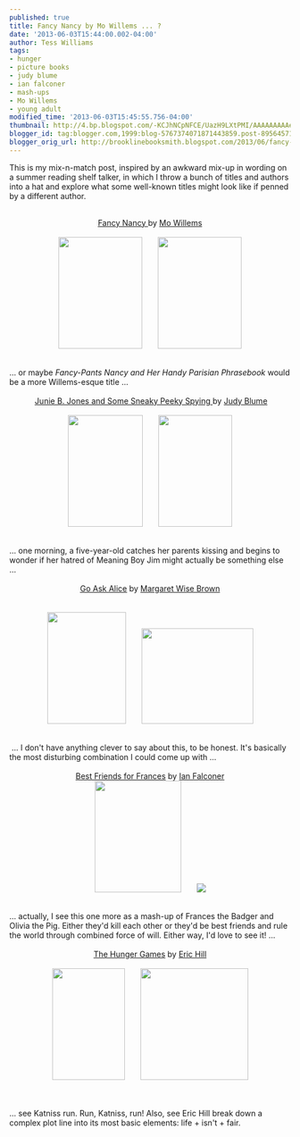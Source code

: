 ```yaml
---
published: true
title: Fancy Nancy by Mo Willems ... ?
date: '2013-06-03T15:44:00.002-04:00'
author: Tess Williams
tags:
- hunger
- picture books
- judy blume
- ian falconer
- mash-ups
- Mo Willems
- young adult
modified_time: '2013-06-03T15:45:55.756-04:00'
thumbnail: http://4.bp.blogspot.com/-KCJhNCpNFCE/UazH9LXtPMI/AAAAAAAAAe8/P1cYxlN5oCk/s72-c/fancy+nancy.JPG
blogger_id: tag:blogger.com,1999:blog-5767374071871443859.post-895645719304741132
blogger_orig_url: http://brooklinebooksmith.blogspot.com/2013/06/fancy-nancy-by-mo-willems.html
---
```


This is my mix-n-match post, inspired by an awkward mix-up in wording on a summer reading shelf talker, in which I throw a bunch of titles and authors into a hat and explore what some well-known titles might look like if penned by a different author.<br /><br /><div style="text-align: center;"><a href="http://www.brooklinebooksmith-shop.com/book/9780060542092"><u>Fancy Nancy</u>&nbsp;</a>by&nbsp;<a href="http://www.brooklinebooksmith-shop.com/book/9781423174912">Mo Willems</a></div><br /><div class="separator" style="clear: both; text-align: center;"><a href="http://4.bp.blogspot.com/-KCJhNCpNFCE/UazH9LXtPMI/AAAAAAAAAe8/P1cYxlN5oCk/s1600/fancy+nancy.JPG" imageanchor="1" style="margin-left: 1em; margin-right: 1em;"><img border="0" height="200" src="http://4.bp.blogspot.com/-KCJhNCpNFCE/UazH9LXtPMI/AAAAAAAAAe8/P1cYxlN5oCk/s1600/fancy+nancy.JPG" width="150" /></a><a href="http://4.bp.blogspot.com/-gFKmbKJFmdg/UazH8TeY1tI/AAAAAAAAAe0/RADL-kjPPEc/s1600/willems.JPG" imageanchor="1" style="margin-left: 1em; margin-right: 1em;"><img border="0" height="200" src="http://4.bp.blogspot.com/-gFKmbKJFmdg/UazH8TeY1tI/AAAAAAAAAe0/RADL-kjPPEc/s1600/willems.JPG" width="150" /></a></div><br /><div style="text-align: center;"><br /></div>... or maybe <i>Fancy-Pants</i>&nbsp;<i>Nancy and Her Handy Parisian Phrasebook</i>&nbsp;would be a more Willems-esque title ...<br /><br /><div style="text-align: center;">&nbsp;<u><a href="http://www.brooklinebooksmith-shop.com/book/9780679851011">Junie B. Jones and Some Sneaky Peeky Spying</a>&nbsp;</u>by&nbsp;<a href="http://www.brooklinebooksmith-shop.com/book/9780385739863">Judy Blume</a></div><br /><div class="separator" style="clear: both; text-align: center;"><a href="http://3.bp.blogspot.com/-S97soYPjcdo/UazJgcJWYmI/AAAAAAAAAfI/_iheSh2QuHk/s1600/junie+b.jpg" imageanchor="1" style="margin-left: 1em; margin-right: 1em;"><img border="0" height="200" src="http://3.bp.blogspot.com/-S97soYPjcdo/UazJgcJWYmI/AAAAAAAAAfI/_iheSh2QuHk/s1600/junie+b.jpg" width="134" /></a><a href="http://3.bp.blogspot.com/-2pPYNdp20RY/UazJhb9XuWI/AAAAAAAAAfQ/pE4xAHabYAE/s1600/judy+blume.jpg" imageanchor="1" style="margin-left: 1em; margin-right: 1em;"><img border="0" height="200" src="http://3.bp.blogspot.com/-2pPYNdp20RY/UazJhb9XuWI/AAAAAAAAAfQ/pE4xAHabYAE/s1600/judy+blume.jpg" width="132" /></a></div><br /><div style="text-align: center;"><br /></div>... one morning, a five-year-old catches her parents kissing and begins to wonder if her hatred of Meaning Boy Jim might actually be something else ...<br /><br /><div style="text-align: center;"><u><a href="http://www.brooklinebooksmith-shop.com/book/9781416914631">Go Ask Alice</a></u>&nbsp;by&nbsp;<a href="http://www.brooklinebooksmith-shop.com/book/9780064430173">Margaret Wise Brown</a></div><br /><br /><div class="separator" style="clear: both; text-align: center;"><a href="http://3.bp.blogspot.com/-2gK8rO2Wwus/UazqVOSsgWI/AAAAAAAAAfo/Y9vMOhG6mZM/s1600/go+ask+alice.jpg" imageanchor="1" style="margin-left: 1em; margin-right: 1em;"><img border="0" height="200" src="http://3.bp.blogspot.com/-2gK8rO2Wwus/UazqVOSsgWI/AAAAAAAAAfo/Y9vMOhG6mZM/s200/go+ask+alice.jpg" width="141" /></a><a href="http://4.bp.blogspot.com/-uVn5TR9IOBw/UazqURvAxEI/AAAAAAAAAfg/yDORJgRU458/s1600/mwbrown.jpg" imageanchor="1" style="margin-left: 1em; margin-right: 1em;"><img border="0" height="171" src="http://4.bp.blogspot.com/-uVn5TR9IOBw/UazqURvAxEI/AAAAAAAAAfg/yDORJgRU458/s200/mwbrown.jpg" width="200" /></a></div><div style="text-align: center;"><span style="text-decoration: underline;"><br /></span></div><div style="text-align: center;"><br /></div>&nbsp;... I don't have anything clever to say about this, to be honest. It's basically the most disturbing combination I could come up with ...<br /><br /><div style="text-align: center;"><u>B<a href="http://www.brooklinebooksmith-shop.com/book/9780060838034">est Friends for Frances</a></u>&nbsp;by&nbsp;<a href="http://www.brooklinebooksmith-shop.com/book/9780689829536">Ian Falconer</a></div><div class="separator" style="clear: both; text-align: center;"><a href="http://3.bp.blogspot.com/-tKjT75FoOBM/Uazr549HBWI/AAAAAAAAAf8/ivlKFVIFCpU/s1600/bestfriendsforfrances.jpg" imageanchor="1" style="margin-left: 1em; margin-right: 1em;"><img border="0" height="200" src="http://3.bp.blogspot.com/-tKjT75FoOBM/Uazr549HBWI/AAAAAAAAAf8/ivlKFVIFCpU/s200/bestfriendsforfrances.jpg" width="155" /></a><a href="http://4.bp.blogspot.com/-zOiVnh-xaEM/UazwRgnVqQI/AAAAAAAAAgc/cIpJ_oVwRrA/s1600/olivia.jpg" imageanchor="1" style="margin-left: 1em; margin-right: 1em;"><img border="0" src="http://4.bp.blogspot.com/-zOiVnh-xaEM/UazwRgnVqQI/AAAAAAAAAgc/cIpJ_oVwRrA/s1600/olivia.jpg" /></a></div><br /><div style="text-align: center;"><u><br /></u></div><div style="text-align: left;">... actually, I see this one more as a mash-up of Frances the Badger and Olivia the Pig. Either they'd kill each other or they'd be best friends and rule the world through combined force of will. Either way, I'd love to see it! ...&nbsp;</div><div style="text-align: left;"><br /></div><div style="text-align: center;"><u><a href="http://www.brooklinebooksmith-shop.com/book/9780439023528">The Hunger Games</a></u>&nbsp;by&nbsp;<a href="http://www.brooklinebooksmith-shop.com/book/9780399240461">Eric Hill</a></div><br /><div class="separator" style="clear: both; text-align: center;"><a href="http://4.bp.blogspot.com/-qoHZzLwTuLc/Uazu8BFfAHI/AAAAAAAAAgI/9iLaODRmhfs/s1600/hunger+games.jpg" imageanchor="1" style="margin-left: 1em; margin-right: 1em;"><img border="0" height="200" src="http://4.bp.blogspot.com/-qoHZzLwTuLc/Uazu8BFfAHI/AAAAAAAAAgI/9iLaODRmhfs/s200/hunger+games.jpg" width="130" /></a><a href="http://4.bp.blogspot.com/-unxUV25U1QQ/Uazu-DbQr_I/AAAAAAAAAgQ/QcWuKNK6zR8/s1600/where's+spot.jpg" imageanchor="1" style="margin-left: 1em; margin-right: 1em;"><img border="0" height="200" src="http://4.bp.blogspot.com/-unxUV25U1QQ/Uazu-DbQr_I/AAAAAAAAAgQ/QcWuKNK6zR8/s200/where's+spot.jpg" width="193" /></a></div><br /><div style="text-align: center;"><br /></div><div style="text-align: center;"><br /></div>... see Katniss run. Run, Katniss, run! Also, see Eric Hill break down a complex plot line into its most basic elements: life + isn't + fair.